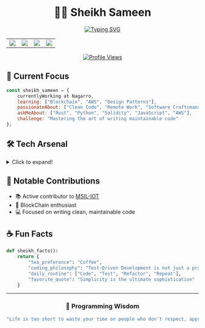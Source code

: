 <div align="center">
  
# 👨‍💻 Sheikh Sameen

[![Typing SVG](https://readme-typing-svg.herokuapp.com?font=Fira+Code&pause=1000&color=6A5ACD&center=true&vCenter=true&width=435&lines=Building+elegant+solutions;Blockchain+Enthusiast;Crafting+Quality+Software)](https://git.io/typing-svg)

<table>
<tr>
<td>
<a href="https://www.twitter.com/sheikh_sameen" target="_blank">
    <img src="https://img.shields.io/badge/Twitter-1DA1F2?style=for-the-badge&logo=twitter&logoColor=white" />
</a>
</td>
<td>
<a href="https://linkedin.com/in/sheikh-sameen" target="_blank">
    <img src="https://img.shields.io/badge/LinkedIn-0077B5?style=for-the-badge&logo=linkedin&logoColor=white" />
</a>
</td>
<td>
<a href="https://instagram.com/sh3ikh_sam33n" target="_blank">
    <img src="https://img.shields.io/badge/Instagram-E4405F?style=for-the-badge&logo=instagram&logoColor=white" />
</a>
</td>
<td>
<a href="mailto:sheikhsameen@gmail.com">
    <img src="https://img.shields.io/badge/Email-D14836?style=for-the-badge&logo=gmail&logoColor=white" />
</a>
</td>
</tr>
</table>

[![Profile Views](https://komarev.com/ghpvc/?username=Ashish-CodeJourney&style=for-the-badge)](https://github.com/sam33n)

</div>

## 🎯 Current Focus

```javascript
const sheikh_sameen = {
    currentlyWorking at Nagarro,
    learning: ["Blockchain", "AWS", "Design Patterns"],
    passionateAbout: ["Clean Code", "Remote Work", "Software Craftsmanship"],
    askMeAbout: ["Rust", "Python", "Solidity", "JavaScript", "AWS"],
    challenge: "Mastering the art of writing maintainable code"
};
```

## 🛠️ Tech Arsenal

<details>
<summary>Click to expand!</summary>

### Programming Languages
[![Rust](https://img.shields.io/badge/Rust-ED8B00?style=for-the-badge&logo=rust&logoColor=white)](https://www.rust-lang.org/)
[![Solidity](https://img.shields.io/badge/Solidity-0095D5?style=for-the-badge&logo=solidity&logoColor=white)](https://soliditylang.org/)
[![Python](https://img.shields.io/badge/Python-3776AB?style=for-the-badge&logo=python&logoColor=white)](https://www.python.org/)
[![JavaScript](https://img.shields.io/badge/JavaScript-F7DF1E?style=for-the-badge&logo=javascript&logoColor=black)](https://www.javascript.com/)

### 🌐 Frontend and Cloud
[![React](https://img.shields.io/badge/React-20232A?style=for-the-badge&logo=react&logoColor=61DAFB)](https://reactjs.org/)
[![AWS](https://img.shields.io/badge/AWS-20232A?style=for-the-badge&logo=aws&logoColor=61DAFB)](https://aws.amazon.com/)

### ⚙️ Backend & Tools
[![Docker](https://img.shields.io/badge/Docker-6DB33F?style=for-the-badge&logo=docker&logoColor=white)](https://spring.io/)
[![FAST API](https://img.shields.io/badge/FASTAPI-43853D?style=for-the-badge&logo=fastapi&logoColor=white)](https://nodejs.org/)
[![MongoDB](https://img.shields.io/badge/MongoDB-4EA94B?style=for-the-badge&logo=mongodb&logoColor=white)](https://www.mongodb.com/)
[![Linux](https://img.shields.io/badge/Linux-FCC624?style=for-the-badge&logo=linux&logoColor=black)](https://www.linux.org/)

</details>

## 🎯 Notable Contributions

- 📚 Active contributor to [MSIL-IOT](https://github.com/MSIL-IoT-CoE)
- 🌟 BlockChain enthusiast
- 💻 Focused on writing clean, maintainable code

## ☕ Fun Facts

```python
def sheikh_facts():
    return {
        "tea_preference": "Coffee",
        "coding_philosophy": "Test-Driven Development is not just a practice, it's a mindset",
        "daily_routine": ["Code", "Test", "Refactor", "Repeat"],
        "favorite_quote": "Simplicity is the ultimate sophistication"
    }
```

---
<div align="center">

### 💭 Programming Wisdom
    
<!--QUOTE:start-->
```javascript
"Life is too short to waste your time on people who don't respect, appreciate, and value you." - Roy T. Bennett
```
<!--QUOTE:end-->

</div>
